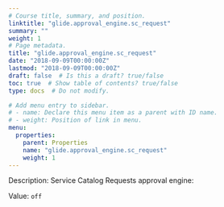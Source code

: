 ```yaml
---
# Course title, summary, and position.
linktitle: "glide.approval_engine.sc_request"
summary: ""
weight: 1
# Page metadata.
title: "glide.approval_engine.sc_request"
date: "2018-09-09T00:00:00Z"
lastmod: "2018-09-09T00:00:00Z"
draft: false  # Is this a draft? true/false
toc: true  # Show table of contents? true/false
type: docs  # Do not modify.

# Add menu entry to sidebar.
# - name: Declare this menu item as a parent with ID name.
# - weight: Position of link in menu.
menu:
  properties:
    parent: Properties
    name: "glide.approval_engine.sc_request"
    weight: 1
---
```


Description: Service Catalog Requests approval engine:


Value: `off`